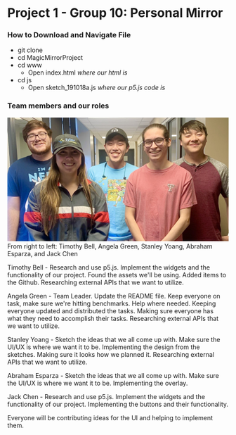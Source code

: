 # Project 1 - Group 10: Personal Mirror

### How to Download and Navigate File

- git clone
- cd MagicMirrorProject
- cd www
  - Open index.html *where our html is*
- cd js
  - Open sketch_191018a.js *where our p5.js code is*



### Team members and our roles

![](P1.10.GroupPicture.jpg)
From right to left: Timothy Bell, Angela Green, Stanley Yoang, Abraham Esparza, and Jack Chen

Timothy Bell -
Research and use p5.js. Implement the widgets and the functionality of our project.
Found the assets we'll be using. Added items to the Github. Researching external APIs that we want to utilize.

Angela Green - Team Leader.
Update the README file. Keep everyone on task, make sure we're hitting benchmarks. Help where needed.
Keeping everyone updated and distributed the tasks. Making sure everyone has what they need to accomplish their tasks. Researching external APIs that we want to utilize.

Stanley Yoang -
Sketch the ideas that we all come up with. Make sure the UI/UX is where we want it to be.
Implementing the design from the sketches. Making sure it looks how we planned it. Researching external APIs that we want to utilize.

Abraham Esparza -
Sketch the ideas that we all come up with. Make sure the UI/UX is where we want it to be.
Implementing the overlay.

Jack Chen -
Research and use p5.js. Implement the widgets and the functionality of our project.
Implementing the buttons and their functionality.

Everyone will be contributing ideas for the UI and helping to implement them.

